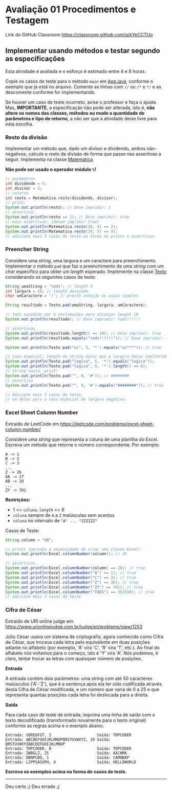 # Avaliação 01 Procedimentos e Testagem

Link do GitHub Classroom <https://classroom.github.com/a/kYeCCTUo>



## Implementar usando métodos e testar segundo as especificações

Esta atividade é avaliada e o esforço é estimado entre 4 e 8 horas.

Copie os casos de teste para o método `main` em [App.java](src/App.java), conforme o exemplo que já está no arquivo. Comente as linhas com `//` ou `/*` e `*/` e as descomente conforme for implementando.

Se houver um caso de teste incorreto, avise o professor e faça o ajuste. Mas, **IMPORTANTE**, a especificação não pode ser alterada, isto é, **não altere os nomes das classes, métodos ou mude a quantidade de parâmetros e tipo de retorno**, a não ser que a atividade deixe livre para esta escolha.



### Resto da divisão

Implementar um método que, dado um divisor e dividendo, ambos não-negativos, calcule o resto da divisão de forma que passe nas assertivas a seguir. Implementa na classe [Matematica](src/Matematica.java).

**Não pode ser usado o operador módulo `%`!**

```java
// parâmetros
int dividendo = 5;
int divisor = 2;
// retorno
int resto = Matematica.resto(dividendo, divisor);
// print:
System.out.println(resto); // Deve imprimir: 1
// assertiva:
System.out.println(resto == 1); // Deve imprimir: true
// mais assertivas: (devem imprimir true)
System.out.println(Matematica.resto(10, 4) == 2);
System.out.println(Matematica.resto(29, 5) == 4);
// adicione mais 3 casos de teste na forma de prints e assertivas
```



### Preencher String

Considere uma _string_, uma largura e um caractere para preenchimento. Implementar o método `pad` que faz o preenchimento de uma _string_ com um _char_ específico para obter um _length_ esperado. Implemente na classe [Texto](src/Texto.java) considerando os seguintes casos de teste:

```java
String umaString = "tads"; // length 4
int largura = 10; // length desejado
char umCaractere = '!'; // preste atenção às aspas simples

String resultado = Texto.pad(umaString, largura, umCaractere);

// tads sucedido por 6 exclamações para alcançar length 10
System.out.println(resultado); // Deve imprimir: tads!!!!!!

// assertivas
System.out.println(resultado.length() == 10); // Deve imprimir: true
System.out.println(resultado.equals("tads!!!!!!")); // Deve imprimir: true

System.out.println(Texto.pad("oi", 5, '*').equals("oi***")); // true

// caso especial: length da string maior que a largura deixa inalterada
System.out.println(Texto.pad("logica", 5, '*').equals("logica"));
System.out.println(Texto.pad("logica", 5, '*').length() == 6);
// string vazia, print:
System.out.println(Texto.pad("", 8, '#')); // ########
// assertiva
System.out.println(Texto.pad("", 8, '#').equals("########")); // true

// Adicione mais 3 casos de teste,
// um deles para o caso especial de largura negativa:
```



### Excel Sheet Column Number

Extraído de LeetCode em <https://leetcode.com/problems/excel-sheet-column-number/>

Considere uma _string_ que representa a coluna de uma planilha do Excel. Escreva um método que retorne o número correspondente. Por exemplo:

```plain
A -> 1
B -> 2
C -> 3
...
Z -> 26
AA -> 27
AB -> 28
...
ZY -> 701
```

**Restrições:**

- 1 <= `coluna.length` <= 6
- `coluna` sempre de `A` a `Z` maiúsculas sem acentos
- `coluna` no intervalo de `"A" ... "ZZZZZZ"`

Casos de Teste:

```java
String column = "AB";

// prints (perceba a necessidade de criar uma classe Excel)
System.out.println(Excel.columnNumber(column)); // 28

// assertivas
System.out.println(Excel.columnNumber(column) == 28); // true
System.out.println(Excel.columnNumber("A") == 1); // true
System.out.println(Excel.columnNumber("C") == 3); // true
System.out.println(Excel.columnNumber("Z") == 26); // true
System.out.println(Excel.columnNumber("ZY") == 701); // true
System.out.println(Excel.columnNumber("TADS") == 352319); // true
// adicione mais 3 casos de teste
```



### Cifra de César

Extraído de URI online judge em: <https://www.urionlinejudge.com.br/judge/pt/problems/view/1253>

Júlio César usava um sistema de criptografia, agora conhecido como Cifra de César, que trocava cada letra pelo equivalente em duas posições adiante no alfabeto (por exemplo, 'A' vira 'C', 'R' vira 'T', etc.). Ao final do alfabeto nós voltamos para o começo, isto é 'Y' vira 'A'. Nós podemos, é claro, tentar trocar as letras com quaisquer número de posições.

**Entrada**

A entrada contém dois parâmetros: uma string com até 50 caracteres maiúsculos ('A'-'Z'), que é a sentença após ela ter sido codificada através desta Cifra de César modificada, e um número que varia de 0 a 25 e que representa quantas posições cada letra foi deslocada para a direita.

**Saída**

Para cada caso de teste de entrada, imprima uma linha de saída com o texto decodificado (transformado novamente para o texto original) conforme as regras acima e o exemplo abaixo.

```plain
Entrada: VQREQFGT, 2                    Saída: TOPCODER
Entrada: ABCDEFGHIJKLMNOPQRSTUVWXYZ, 10 Saída: QRSTUVWXYZABCDEFGHIJKLMNOP
Entrada: TOPCODER, 0                    Saída: TOPCODER
Entrada: ZWBGLZ, 25                     Saída: AXCHMA
Entrada: DBNPCBQ, 1                     Saída: CAMOBAP
Entrada: LIPPSASVPH, 4                  Saída: HELLOWORLD
```

**Escreva os exemplos acima na forma de casos de teste.**

* * *

Deu certo [:)](memes/yes.jpg) Deu errado [:(](memes/no.jpg)
